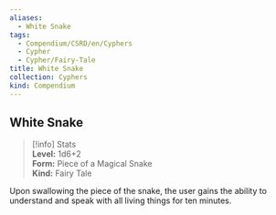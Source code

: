 ```yaml
---
aliases:
  - White Snake
tags:
  - Compendium/CSRD/en/Cyphers
  - Cypher
  - Cypher/Fairy-Tale
title: White Snake
collection: Cyphers
kind: Compendium
---
```

## White Snake  
>[!info] Stats  
> **Level:** 1d6+2  
> **Form:** Piece of a Magical Snake  
> **Kind:** Fairy Tale
  
Upon swallowing the piece of the snake, the user gains the ability to understand and speak with all living things for ten minutes.